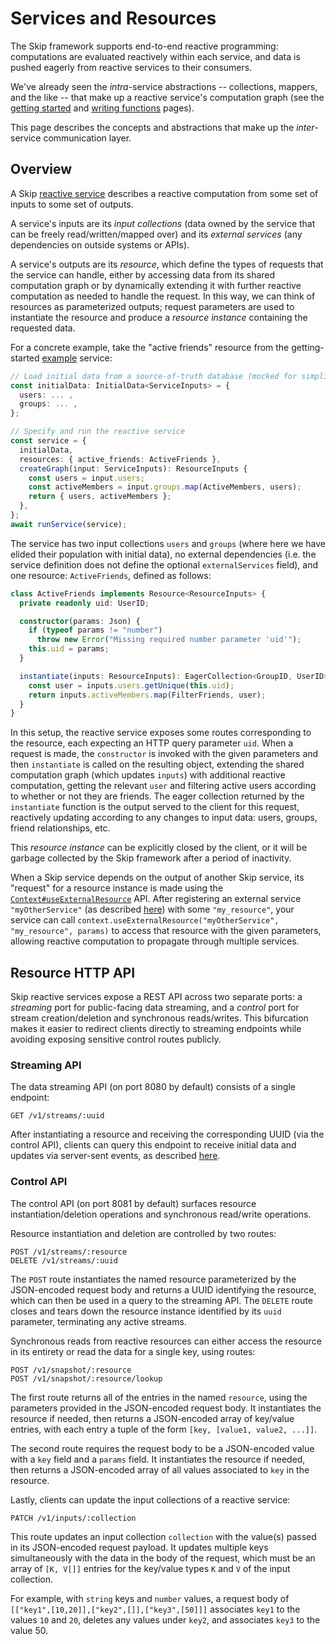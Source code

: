 # Services and Resources

The Skip framework supports end-to-end reactive programming: computations are evaluated reactively within each service, and data is pushed eagerly from reactive services to their consumers.

We've already seen the _intra_-service abstractions -- collections, mappers, and the like -- that make up a reactive service's computation graph (see the [getting started](getting_started.md) and [writing functions](functions.md) pages).

This page describes the concepts and abstractions that make up the _inter_-service communication layer.

## Overview

A Skip [reactive service](api/core/interfaces/SkipService) describes a reactive computation from some set of inputs to some set of outputs.

A service's inputs are its *input collections* (data owned by the service that can be freely read/written/mapped over) and its *external services* (any dependencies on outside systems or APIs).

A service's outputs are its *resource*, which define the types of requests that the service can handle, either by accessing data from its shared computation graph or by dynamically extending it with further reactive computation as needed to handle the request.
In this way, we can think of resources as parameterized outputs; request parameters are used to instantiate the resource and produce a *resource instance* containing the requested data.

For a concrete example, take the "active friends" resource from the getting-started [example](getting_started.md#the-anatomy-of-a-skip-service) service:

```typescript
// Load initial data from a source-of-truth database (mocked for simplicity)
const initialData: InitialData<ServiceInputs> = {
  users: ... ,
  groups: ... ,
};

// Specify and run the reactive service
const service = {
  initialData,
  resources: { active_friends: ActiveFriends },
  createGraph(input: ServiceInputs): ResourceInputs {
    const users = input.users;
    const activeMembers = input.groups.map(ActiveMembers, users);
    return { users, activeMembers };
  },
};
await runService(service);
```

The service has two input collections `users` and `groups` (where here we have elided their population with initial data), no external dependencies (i.e. the service definition does not define the optional `externalServices` field), and one resource: `ActiveFriends`, defined as follows:

```typescript
class ActiveFriends implements Resource<ResourceInputs> {
  private readonly uid: UserID;

  constructor(params: Json) {
    if (typeof params != "number")
      throw new Error("Missing required number parameter 'uid'");
    this.uid = params;
  }

  instantiate(inputs: ResourceInputs): EagerCollection<GroupID, UserID> {
    const user = inputs.users.getUnique(this.uid);
    return inputs.activeMembers.map(FilterFriends, user);
  }
}
```

In this setup, the reactive service exposes some routes corresponding to the resource, each expecting an HTTP query parameter `uid`.
When a request is made, the `constructor` is invoked with the given parameters and then `instantiate` is called on the resulting object, extending the shared computation graph (which updates `inputs`) with additional reactive computation, getting the relevant `user` and filtering active users according to whether or not they are friends.
The eager collection returned by the `instantiate` function is the output served to the client for this request, reactively updating according to any changes to input data: users, groups, friend relationships, etc.

This _resource instance_ can be explicitly closed by the client, or it will be garbage collected by the Skip framework after a period of inactivity.

When a Skip service depends on the output of another Skip service, its "request" for a resource instance is made using the [`Context#useExternalResource`](api/core/interfaces/Context#useexternalresource) API.
After registering an external service `"myOtherService"` (as described [here](externals.md)) with some `"my_resource"`, your service can call `context.useExternalResource("myOtherService", "my_resource", params)` to access that resource with the given parameters, allowing reactive computation to propagate through multiple services.

## Resource HTTP API

Skip reactive services expose a REST API across two separate ports: a *streaming* port for public-facing data streaming, and a *control* port for stream creation/deletion and synchronous reads/writes.
This bifurcation makes it easier to redirect clients directly to streaming endpoints while avoiding exposing sensitive control routes publicly.

### Streaming API

The data streaming API (on port 8080 by default) consists of a single endpoint:

```
GET /v1/streams/:uuid
```

After instantiating a resource and receiving the corresponding UUID (via the control API), clients can query this endpoint to receive initial data and updates via server-sent events, as described [here](client.md).

### Control API

The control API (on port 8081 by default) surfaces resource instantiation/deletion operations and synchronous read/write operations.

Resource instantiation and deletion are controlled by two routes:

```
POST /v1/streams/:resource
DELETE /v1/streams/:uuid
```

The `POST` route instantiates the named resource parameterized by the JSON-encoded request body and returns a UUID identifying the resource, which can then be used in a query to the streaming API.
The `DELETE` route closes and tears down the resource instance identified by its `uuid` parameter, terminating any active streams.

Synchronous reads from reactive resources can either access the resource in its entirety or read the data for a single key, using routes:

```
POST /v1/snapshot/:resource
POST /v1/snapshot/:resource/lookup
```

The first route returns all of the entries in the named `resource`, using the parameters provided in the JSON-encoded request body.
It instantiates the resource if needed, then returns a JSON-encoded array of key/value entries, with each entry a tuple of the form `[key, [value1, value2, ...]]`.

The second route requires the request body to be a JSON-encoded value with a `key` field and a `params` field.
It instantiates the resource if needed, then returns a JSON-encoded array of all values associated to `key` in the resource.

Lastly, clients can update the input collections of a reactive service:

```
PATCH /v1/inputs/:collection
```

This route updates an input collection `collection` with the value(s) passed in its JSON-encoded request payload.
It updates multiple keys simultaneously with the data in the body of the request, which must be an array of `[K, V[]]` entries for the key/value types `K` and `V` of the input collection.

For example, with `string` keys and `number` values, a request body of `[["key1",[10,20]],["key2",[]],["key3",[50]]]` associates `key1` to the values `10` and `20`, deletes any values under `key2`, and associates `key3` to the value 50.
